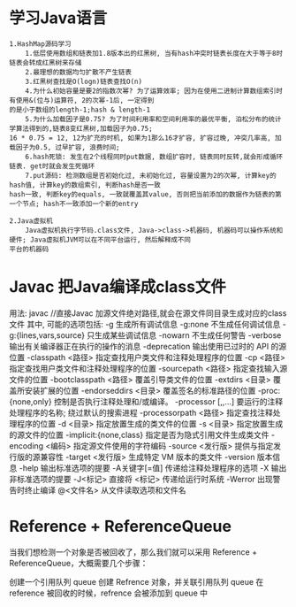 # 学习Java语言

    1.HashMap源码学习
        1.低层使用数组和链表加1.8版本出的红黑树, 当有hash冲突时链表长度在大于等于8时链表会转成红黑树来存储
        2.最理想的数据均匀扩散不产生链表
        3.红黑树查找是O(logn)链表查找O(n)
        4.为什么初始容量是要2的指数次幂? 为了运算效率; 因为在使用二进制计算数组索引时有使用&(位与)运算符, 2的次幂-1后, 一定得到
    的是小于数组的length-1;hash & length-1
        5.为什么加载因子是0.75? 为了时间利用率和空间利用率的最优平衡, 泊松分布的统计学算法得到的,链表8变红黑树,加载因子为0.75;
    16 * 0.75 = 12, 12为扩充的时机, 如果为1那么16才扩容, 扩容过晚, 冲突几率高, 加载因子为0.5, 过早扩容, 浪费时间;
        6.hash死锁: 发生在2个线程同时put数据, 数组扩容时, 链表同时反转,就会形成循环链表. get时就会发生死循环
        7.put源码: 检测数组是否初始化过, 未初始化过, 容量设置为2的次幂, 计算key的hash值, 计算key的数组索引, 判断hash是否一致
    hash一致, 判断key的equals, 一致就覆盖其value, 否则把当前添加的数据作为链表的第一个节点; hash不一致添加一个新的entry
        
    2.Java虚拟机
        Java虚拟机执行字节码.class文件, Java->class->机器码, 机器码可以操作系统和硬件; Java虚拟机JVM可以在不同平台运行, 然后解释成不同
    平台的机器码
        
        
# Javac 把Java编译成class文件
 
 用法: javac <options> <source files> //直接Javac 加源文件绝对路径,就会在源文件同目录生成对应的class文件
其中, 可能的选项包括:
  -g                         生成所有调试信息
  -g:none                    不生成任何调试信息
  -g:{lines,vars,source}     只生成某些调试信息
  -nowarn                    不生成任何警告
  -verbose                   输出有关编译器正在执行的操作的消息
  -deprecation               输出使用已过时的 API 的源位置
  -classpath <路径>            指定查找用户类文件和注释处理程序的位置
  -cp <路径>                   指定查找用户类文件和注释处理程序的位置
  -sourcepath <路径>           指定查找输入源文件的位置
  -bootclasspath <路径>        覆盖引导类文件的位置
  -extdirs <目录>              覆盖所安装扩展的位置
  -endorseddirs <目录>         覆盖签名的标准路径的位置
  -proc:{none,only}          控制是否执行注释处理和/或编译。
  -processor <class1>[,<class2>,<class3>...] 要运行的注释处理程序的名称; 绕过默认的搜索进程
  -processorpath <路径>        指定查找注释处理程序的位置
  -d <目录>                    指定放置生成的类文件的位置
  -s <目录>                    指定放置生成的源文件的位置
  -implicit:{none,class}     指定是否为隐式引用文件生成类文件
  -encoding <编码>             指定源文件使用的字符编码
  -source <发行版>              提供与指定发行版的源兼容性
  -target <发行版>              生成特定 VM 版本的类文件
  -version                   版本信息
  -help                      输出标准选项的提要
  -A关键字[=值]                  传递给注释处理程序的选项
  -X                         输出非标准选项的提要
  -J<标记>                     直接将 <标记> 传递给运行时系统
  -Werror                    出现警告时终止编译
  @<文件名>                     从文件读取选项和文件名

    
# Reference + ReferenceQueue

当我们想检测一个对象是否被回收了，那么我们就可以采用 Reference + ReferenceQueue，大概需要几个步骤：

创建一个引用队列 queue
创建 Refrence 对象，并关联引用队列 queue
在 reference 被回收的时候，refrence 会被添加到 queue 中


